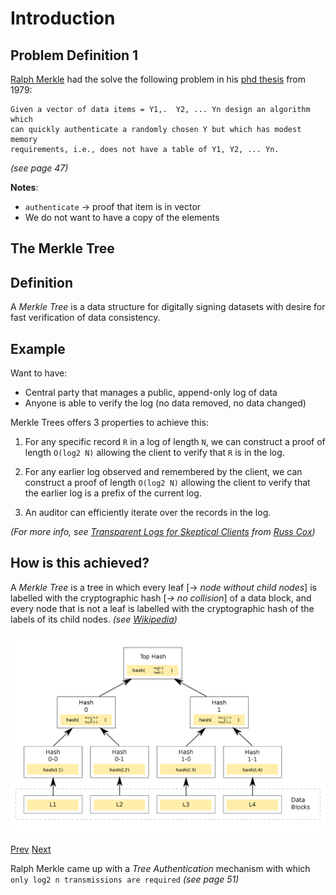 # Introduction

## Problem Definition 1

[Ralph Merkle](https://en.wikipedia.org/wiki/Ralph_Merkle) had the solve the following problem in his [phd thesis](https://www.ralphmerkle.com/papers/Thesis1979.pdf) from 1979:

```
Given a vector of data items = Y1,.  Y2, ... Yn design an algorithm which
can quickly authenticate a randomly chosen Y but which has modest memory
requirements, i.e., does not have a table of Y1, Y2, ... Yn.
```
_(see page 47)_

**Notes**:
- `authenticate` -> proof that item is in vector
- We do not want to have a copy of the elements

## The Merkle Tree

## Definition

A _Merkle Tree_ is a data structure for digitally signing datasets with desire
for fast verification of data consistency.

## Example

Want to have:
- Central party that manages a public, append-only log of data
- Anyone is able to verify the log (no data removed, no data changed)

Merkle Trees offers 3 properties to achieve this:

1. For any specific record `R` in a log of length `N`, we can construct a proof
of length `O(log2 N)` allowing the client to verify that `R` is in the log.

2. For any earlier log observed and remembered by the client, we can construct
a proof of length `O(log2 N)` allowing the client to verify that the earlier log
is a prefix of the current log.

3. An auditor can efficiently iterate over the records in the log.

_(For more info, see [Transparent Logs for Skeptical Clients](https://research.swtch.com/tlog) from [Russ Cox](https://swtch.com/~rsc/))_

## How is this achieved?

A _Merkle Tree_ is a tree in which every leaf [-> _node without child nodes_] is labelled with the
cryptographic hash [_-> no collision_] of a data block, and every node that is not
a leaf is labelled with the cryptographic hash of the labels of its child nodes.
_(see [Wikipedia](https://en.wikipedia.org/wiki/Merkle_tree))_

![MerkleTree](./images/Hash_Tree.svg.png)

[Prev](./README.md)
[Next](./1_UseCaseExamples.md)



Ralph Merkle came up with a _Tree Authentication_ mechanism with which
`only log2 n transmissions are required` _(see page 51)_
